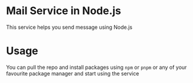 # Mail Service in Node.js
This service helps you send message using Node.js

# Usage
You can pull the repo and install packages using `npm` or `pnpm` or any of your favourite package manager and start using the service 

